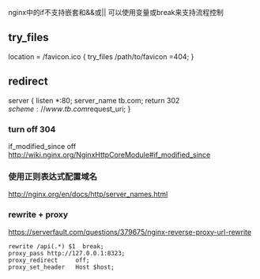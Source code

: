 nginx中的if不支持嵌套和&&或||
可以使用变量或break来支持流程控制

## try_files
location = /favicon.ico {
    try_files /path/to/favicon =404;
}

## redirect
server {
        listen *:80;
        server_name tb.com;
        return 302 $scheme://www.tb.com$request_uri;
}

### turn off 304
if_modified_since off
http://wiki.nginx.org/NginxHttpCoreModule#if_modified_since

### 使用正则表达式配置域名
http://nginx.org/en/docs/http/server_names.html

### rewrite + proxy

https://serverfault.com/questions/379675/nginx-reverse-proxy-url-rewrite

```
rewrite /api(.*) $1  break;
proxy_pass http://127.0.0.1:8323;
proxy_redirect     off;
proxy_set_header   Host $host;
```
